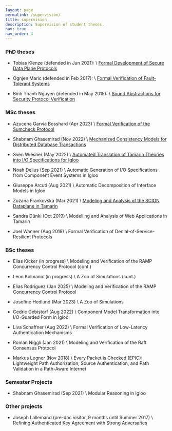 ```yaml
---
layout: page
permalink: /supervision/
title: supervision
description: Supervision of student theses.
nav: true
nav_order: 4
---
```


### PhD theses

- Tobias Klenze (defended in Jun 2021): \\
[Formal Development of Secure Data Plane Protocols](https://www.research-collection.ethz.ch/handle/20.500.11850/506662)

- Ognjen Maric (defended in Feb 2017): \\
[Formal Verification of Fault-Tolerant Systems](https://www.research-collection.ethz.ch/handle/20.500.11850/130815)

- Binh Thanh Nguyen (defended in May 2015): \\
[Sound Abstractions for Security Protocol Verification](https://www.research-collection.ethz.ch/handle/20.500.11850/155236)


### MSc theses

- Azucena Garvia Bosshard (Apr 2023) \\
[Formal Verification of the Sumcheck Protocol](https://www.research-collection.ethz.ch/handle/20.500.11850/611002)

- Shabnam Ghasemirad (Nov 2022) \\
[Mechanized Consistency Models for Distributed Database Transactions](https://www.research-collection.ethz.ch/handle/20.500.11850/581334)

- Sven Wiesner (May 2022) \\
[Automated Translation of Tamarin Theories into I/O Specifications for Igloo](https://www.research-collection.ethz.ch/handle/20.500.11850/569146)

- Noah Delius (Sep 2021) \\
Automatic Generation of I/O Specifications from Component Event Systems in Igloo

- Giuseppe Arcuti (Aug 2021) \\
Automatic Decomposition of Interface Models in Igloo

- Zuzana Frankovska (Mar 2021) \\
[Modeling and Analysis of the SCION Dataplane in Tamarin](https://www.research-collection.ethz.ch/handle/20.500.11850/477332)

- Sandra Dünki (Oct 2019) \\
Modelling and Analysis of Web Applications in Tamarin

- Joel Wanner (Aug 2019) \\
Formal Verification of Denial-of-Service-Resilient Protocols


### BSc theses

- Elias Kicker (in progress) \\
Modeling and Verification of the RAMP Concurrency Control Protocol (cont.)

- Leon Kolmanic (in progress) \\
A Zoo of Simulations (cont.)

- Elias Rodriguez (Jan 2025) \\
Modeling and Verification of the RAMP Concurrency Control Protocol

- Josefine Hedlund (Mar 2023) \\
A Zoo of Simulations

- Cedric Gebistorf (Aug 2022) \\
Component Model Transformation into I/O-Guarded Form in Igloo

- Liva Schaffner (Aug 2022) \\
Formal Verification of Low-Latency Authentication Mechanisms

- Roman Niggli (Jan 2021) \\
Modeling and Verification of the Raft Consensus Protocol

- Markus Legner (Nov 2018) \\
Every Packet Is Checked (EPIC): Lightweight Path Authorization, Source Authentication, and Path Validation in a Path-Aware Internet

### Semester Projects

- Shabnam Ghasemirad (Sep 2021) \\
Modular Reasoning in Igloo


### Other projects

- Joseph Lallemand (pre-doc visitor, 9 months until Summer 2017) \\
Refining Authenticated Key Agreement with Strong Adversaries





